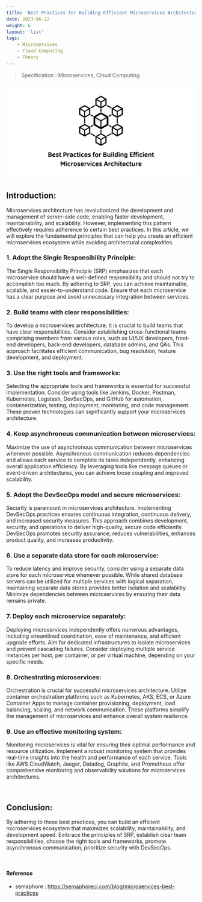 ```yaml
---
title: 'Best Practices for Building Efficient Microservices Architecture'
date: 2023-06-22
weight: 6
layout: 'list'
tags:
    - Microservices
    - Cloud Computing
    - Theory
---
```

> Specification : Microservices, Cloud Computing

![ms-theory](./images/micro-services.png)

## Introduction:
Microservices architecture has revolutionized the development and management of server-side code, enabling faster development, maintainability, and scalability. However, implementing this pattern effectively requires adherence to certain best practices. In this article, we will explore the fundamental principles that can help you create an efficient microservices ecosystem while avoiding architectural complexities.

### 1. Adopt the Single Responsibility Principle:
The Single Responsibility Principle (SRP) emphasizes that each microservice should have a well-defined responsibility and should not try to accomplish too much. By adhering to SRP, you can achieve maintainable, scalable, and easier-to-understand code. Ensure that each microservice has a clear purpose and avoid unnecessary integration between services.

### 2. Build teams with clear responsibilities:
To develop a microservices architecture, it is crucial to build teams that have clear responsibilities. Consider establishing cross-functional teams comprising members from various roles, such as UI/UX developers, front-end developers, back-end developers, database admins, and QAs. This approach facilitates efficient communication, bug resolution, feature development, and deployment.

### 3. Use the right tools and frameworks:
Selecting the appropriate tools and frameworks is essential for successful implementation. Consider using tools like Jenkins, Docker, Postman, Kubernetes, Logstash, DevSecOps, and GitHub for automation, containerization, testing, deployment, monitoring, and code management. These proven technologies can significantly support your microservices architecture.

### 4. Keep asynchronous communication between microservices:
Maximize the use of asynchronous communication between microservices whenever possible. Asynchronous communication reduces dependencies and allows each service to complete its tasks independently, enhancing overall application efficiency. By leveraging tools like message queues or event-driven architectures, you can achieve loose coupling and improved scalability.

### 5. Adopt the DevSecOps model and secure microservices:
Security is paramount in microservices architecture. Implementing DevSecOps practices ensures continuous integration, continuous delivery, and increased security measures. This approach combines development, security, and operations to deliver high-quality, secure code efficiently. DevSecOps promotes security assurance, reduces vulnerabilities, enhances product quality, and increases productivity.

### 6. Use a separate data store for each microservice:
To reduce latency and improve security, consider using a separate data store for each microservice whenever possible. While shared database servers can be utilized for multiple services with logical separation, maintaining separate data stores provides better isolation and scalability. Minimize dependencies between microservices by ensuring their data remains private.

### 7. Deploy each microservice separately:
Deploying microservices independently offers numerous advantages, including streamlined coordination, ease of maintenance, and efficient upgrade efforts. Aim for dedicated infrastructures to isolate microservices and prevent cascading failures. Consider deploying multiple service instances per host, per container, or per virtual machine, depending on your specific needs.

### 8. Orchestrating microservices:
Orchestration is crucial for successful microservices architecture. Utilize container orchestration platforms such as Kubernetes, AKS, ECS, or Azure Container Apps to manage container provisioning, deployment, load balancing, scaling, and network communication. These platforms simplify the management of microservices and enhance overall system resilience.

### 9. Use an effective monitoring system:
Monitoring microservices is vital for ensuring their optimal performance and resource utilization. Implement a robust monitoring system that provides real-time insights into the health and performance of each service. Tools like AWS CloudWatch, Jaeger, Datadog, Graphite, and Prometheus offer comprehensive monitoring and observability solutions for microservices architectures.

&nbsp;

## Conclusion:
By adhering to these best practices, you can build an efficient microservices ecosystem that maximizes scalability, maintainability, and development speed. Embrace the principles of SRP, establish clear team responsibilities, choose the right tools and frameworks, promote asynchronous communication, prioritize security with DevSecOps.

&nbsp;
#### Reference 
- semaphore : https://semaphoreci.com/blog/microservices-best-practices
